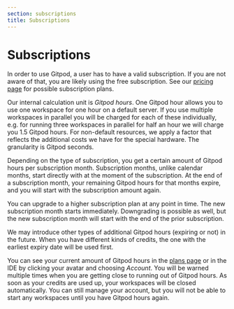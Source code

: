 ```yaml
---
section: subscriptions
title: Subscriptions
---
```


<script context="module">
  export const prerender = true;
</script>

# Subscriptions

In order to use Gitpod, a user has to have a valid subscription. If you are not aware of that, you
are likely using the free subscription. See our [pricing page](/pricing) for possible
subscription plans.

Our internal calculation unit is _Gitpod hours_. One Gitpod hour allows you to use one workspace for
one hour on a default server. If you use multiple workspaces in parallel you will be charged for
each of these individually, e.g. for running three workspaces in parallel for half an hour we will
charge you 1.5 Gitpod hours. For non-default resources, we apply a factor that reflects the
additional costs we have for the special hardware. The granularity is Gitpod seconds.

Depending on the type of subscription, you get a certain amount of Gitpod hours per subscription
month. Subscription months, unlike calendar months, start directly with at the moment of the
subscription. At the end of a subscription month, your remaining Gitpod hours for that months
expire, and you will start with the subscription amount again.

You can upgrade to a higher subscription plan at any point in time. The new subscription month
starts immediately. Downgrading is possible as well, but the new subscription month will start with
the end of the prior subscription.

We may introduce other types of additional Gitpod hours (expiring or not) in the future. When you
have different kinds of credits, the one with the earliest expiry date will be used first.

You can see your current amount of Gitpod hours in the [plans page](https://gitpod.io/usage)
or in the IDE by clicking your avatar and choosing _Account_. You will be warned multiple times when you are getting
close to running out of Gitpod hours. As soon as your credits are used up, your workspaces will be
closed automatically. You can still manage your account, but you will not be able to start any
workspaces until you have Gitpod hours again.
